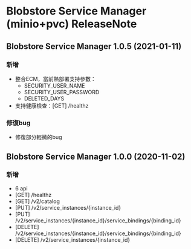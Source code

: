 # Blobstore Service Manager (minio+pvc) ReleaseNote

## Blobstore Service Manager 1.0.5 (2021-01-11)

### 新增
- 整合ECM，當前熱部署支持參數：
    + SECURITY_USER_NAME
    + SECURITY_USER_PASSWORD
    + DELETED_DAYS
- 支持健康檢查：[GET] /healthz

### 修復bug
- 修復部分輕微的bug
    
## Blobstore Service Manager 1.0.0 (2020-11-02)

### 新增
- 6 api
- [GET] /healthz
- [GET] /v2/catalog
- [PUT] /v2/service_instances/{instance_id}
- [PUT] /v2/service_instances/{instance_id}/service_bindings/{binding_id}
- [DELETE] /v2/service_instances/{instance_id}/service_bindings/{binding_id}
- [DELETE] /v2/service_instances/{instance_id}
